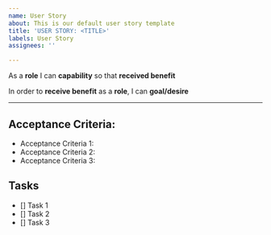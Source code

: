 ```yaml
---
name: User Story
about: This is our default user story template
title: 'USER STORY: <TITLE>'
labels: User Story
assignees: ''

---
```


As a **role** I can **capability** so that **received benefit**

In order to **receive benefit** as a **role**, I can **goal/desire**


- - - -
## Acceptance Criteria: ##

* Acceptance Criteria 1:
* Acceptance Criteria 2:
* Acceptance Criteria 3:

## Tasks ##
- [] Task 1
- [] Task 2
- [] Task 3
